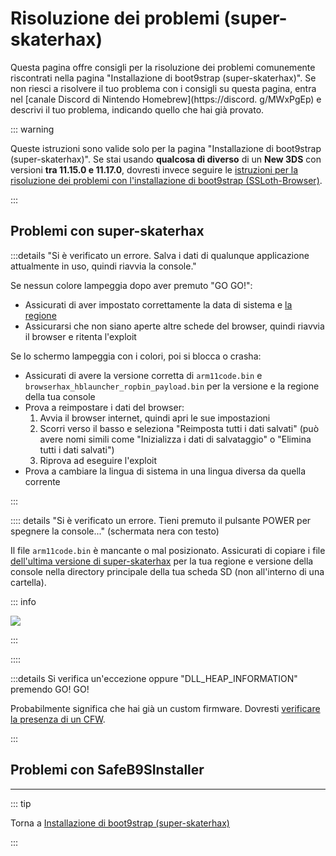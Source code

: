 # Risoluzione dei problemi (super-skaterhax)

Questa pagina offre consigli per la risoluzione dei problemi comunemente riscontrati nella pagina "Installazione di boot9strap (super-skaterhax)". Se non riesci a risolvere il tuo problema con i consigli su questa pagina, entra nel [canale Discord di Nintendo Homebrew](https://discord. g/MWxPgEp) e descrivi il tuo problema, indicando quello che hai già provato.

::: warning

Queste istruzioni sono valide solo per la pagina "Installazione di boot9strap (super-skaterhax)". Se stai usando **qualcosa di diverso** di un **New 3DS** con versioni **tra 11.15.0 e 11.17.0**, dovresti invece seguire le [istruzioni per la risoluzione dei problemi con l'installazione di boot9strap (SSLoth-Browser)](troubleshooting-ssloth-browser).

:::

## Problemi con super-skaterhax

:::details "Si è verificato un errore. Salva i dati di qualunque applicazione attualmente in uso, quindi riavvia la console."

Se nessun colore lampeggia dopo aver premuto "GO GO!":

- Assicurati di aver impostato correttamente la data di sistema e [la regione](/images/screenshots/skaterhax/skater-lang.png)
- Assicurarsi che non siano aperte altre schede del browser, quindi riavvia il browser e ritenta l'exploit

Se lo schermo lampeggia con i colori, poi si blocca o crasha:

- Assicurati di avere la versione corretta di `arm11code.bin` e `browserhax_hblauncher_ropbin_payload.bin` per la versione e la regione della tua console
- Prova a reimpostare i dati del browser:
    1. Avvia il browser internet, quindi apri le sue impostazioni
    2. Scorri verso il basso e seleziona "Reimposta tutti i dati salvati" (può avere nomi simili come "Inizializza i dati di salvataggio" o "Elimina tutti i dati salvati")
    3. Riprova ad eseguire l'exploit
- Prova a cambiare la lingua di sistema in una lingua diversa da quella corrente

:::

:::: details "Si è verificato un errore. Tieni premuto il pulsante POWER per spegnere la console..." (schermata nera con testo)

Il file `arm11code.bin` è mancante o mal posizionato. Assicurati di copiare i file [dell'ultima versione di super-skaterhax](https://skater.nintendohomebrew.com/) per la tua regione e versione della console nella directory principale della tua scheda SD (non all'interno di una cartella).

::: info

![](/images/screenshots/skaterhax/skater-root-layout.png)

:::

::::

:::details Si verifica un'eccezione oppure "DLL_HEAP_INFORMATION" premendo GO! GO!

Probabilmente significa che hai già un custom firmware. Dovresti [verificare la presenza di un CFW](checking-for-cfw).

:::

## Problemi con SafeB9SInstaller

<!--@include: ./_include/troubleshooting-sb9si-bin.md -->

<!--@include: ./_include/troubleshooting-sb9si-common.md -->

<!--@include: ./_include/troubleshooting-get-help-common.md -->

---

::: tip

Torna a [Installazione di boot9strap (super-skaterhax)](installing-boot9strap-\(super-skaterhax\))

:::

<!--@include: ./_include/troubleshooting-return.md -->
